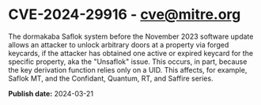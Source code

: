 # CVE-2024-29916 - cve@mitre.org

The dormakaba Saflok system before the November 2023 software update allows an attacker to unlock arbitrary doors at a property via forged keycards, if the attacker has obtained one active or expired keycard for the specific property, aka the "Unsaflok" issue. This occurs, in part, because the key derivation function relies only on a UID. This affects, for example, Saflok MT, and the Confidant, Quantum, RT, and Saffire series.

**Publish date:** 2024-03-21
